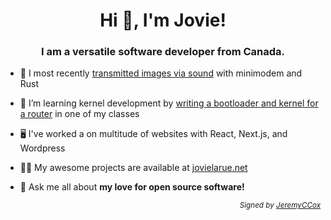 <h1 align="center">Hi 👋, I'm Jovie!</h1>
<h3 align="center">I am a versatile software developer from Canada.</h3>

- 🔭 I most recently [transmitted images via sound](https://github.com/jovielarue/audimage) with minimodem and Rust

- 🌱 I’m learning kernel development by [writing a bootloader and kernel for a router](https://github.com/jovielarue/minirouter) in one of my classes

- 🖥️ I've worked a on multitude of websites with React, Next.js, and Wordpress

- 👨‍💻 My awesome projects are available at [jovielarue.net](https://jovielarue.net)

- 💬 Ask me all about **my love for open source software!**

<div align='right'>
<sup><i>Signed by <a href='https://github.com/JeremyCCox'>JeremyCCox</a></i></sup>
</div>
